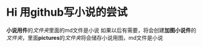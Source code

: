 # Hi 用github写小说的尝试
**小说用件**的*文件夹*里面的md文件是小说
如果以后有需要，将会创建**加图小说件**的*文件夹*，里面**pictures**的*文件夹*将会储存小说用图，md文件是小说

